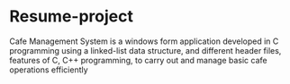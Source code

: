 # Resume-project
Cafe Management System is a windows form application developed in C programming using a linked-list
data structure, and different header files, features of C, C++ programming, 
to carry out and manage basic cafe operations efficiently
